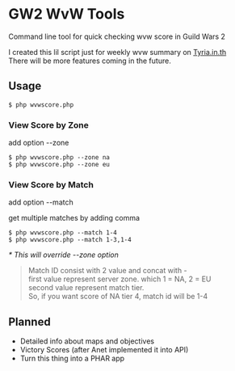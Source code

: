 # GW2 WvW Tools
Command line tool for quick checking wvw score in Guild Wars 2

I created this lil script just for weekly wvw summary on [Tyria.in.th](https://tyria.in.th) <br/>
There will be more features coming in the future.

## Usage
```
$ php wvwscore.php
```

### View Score by Zone
add option --zone <zone>
```
$ php wvwscore.php --zone na
$ php wvwscore.php --zone eu
```

### View Score by Match
add option --match <match id>

get multiple matches by adding comma
```
$ php wvwscore.php --match 1-4
$ php wvwscore.php --match 1-3,1-4
```
_* This will override --zone option_

> Match ID consist with 2 value and concat with - <br/>
> first value represent server zone. which 1 = NA, 2 = EU <br/>
> second value represent match tier. <br/>
> So, if you want score of NA tier 4, match id will be 1-4 <br/>

## Planned
* Detailed info about maps and objectives
* Victory Scores (after Anet implemented it into API)
* Turn this thing into a PHAR app